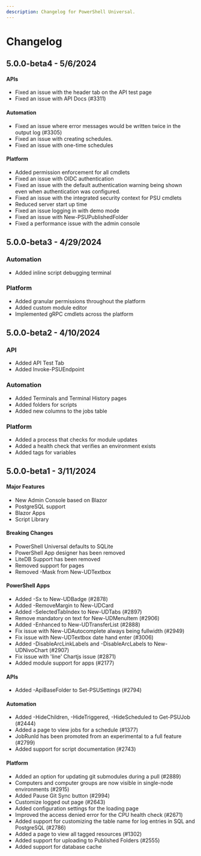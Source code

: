 ```yaml
---
description: Changelog for PowerShell Universal.
---
```


# Changelog

## 5.0.0-beta4 - 5/6/2024

#### APIs

* Fixed an issue with the header tab on the API test page
* Fixed an issue with API Docs (#3311)

#### Automation

* Fixed an issue where error messages would be written twice in the output log (#3305)
* Fixed an issue with creating schedules.
* Fixed an issue with one-time schedules

#### Platform

* Added permission enforcement for all cmdlets
* Fixed an issue with OIDC authentication
* Fixed an issue with the default authentication warning being shown even when authentication was configured.
* Fixed an issue with the integrated security context for PSU cmdlets
* Reduced server start up time
* Fixed an issue logging in with demo mode
* Fixed an issue with New-PSUPublishedFolder
* Fixed a performance issue with the admin console

## 5.0.0-beta3 - 4/29/2024

### Automation

* Added inline script debugging terminal

### Platform

* Added granular permissions throughout the platform
* Added custom module editor
* Implemented gRPC cmdlets across the platform

## 5.0.0-beta2 - 4/10/2024

### API

* Added API Test Tab
* Added Invoke-PSUEndpoint

### Automation

* Added Terminals and Terminal History pages
* Added folders for scripts
* Added new columns to the jobs table

### Platform

* Added a process that checks for module updates
* Added a health check that verifies an environment exists
* Added tags for variables

## 5.0.0-beta1 - 3/11/2024

#### Major Features

* New Admin Console based on Blazor
* PostgreSQL support
* Blazor Apps
* Script Library

#### Breaking Changes

* PowerShell Universal defaults to SQLite
* PowerShell App designer has been removed
* LiteDB Support has been removed
* Removed support for pages
* Removed -Mask from New-UDTextbox

#### PowerShell Apps

* Added -Sx to New-UDBadge (#2878)
* Added -RemoveMargin to New-UDCard
* Added -SelectedTabIndex to New-UDTabs (#2897)
* Remove mandatory on text for New-UDMenuItem (#2906)
* Added -Enhanced to New-UDTransferList (#2888)
* Fix issue with New-UDAutocomplete always being fullwidth (#2949)
* Fix issue with New-UDTextbox date hand enter (#3006)
* Added -DisableArcLinkLabels and -DisableArcLabels to New-UDNivoChart (#2907)
* Fix issue with 'line' Chartjs issue (#2871)
* Added module support for apps (#2177)

#### APIs

* Added -ApiBaseFolder to Set-PSUSettings (#2794)

#### Automation

* Added -HideChildren, -HideTriggered, -HideScheduled to Get-PSUJob (#2444)
* Added a page to view jobs for a schedule (#1377)
* JobRunId has been promoted from an experimental to a full feature (#2799)
* Added support for script documentation (#2743)

#### Platform

* Added an option for updating git submodules during a pull (#2889)
* Computers and computer groups are now visible in single-node environments (#2915)
* Added Pause Git Sync button (#2994)
* Customize logged out page (#2643)
* Added configuration settings for the loading page
* Improved the access denied error for the CPU health check (#2671)
* Added support for customizing the table name for log entries in SQL and PostgreSQL (#2786)
* Added a page to view all tagged resources (#1302)
* Added support for uploading to Published Folders (#2555)
* Added support for database cache
